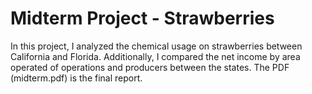 # Midterm Project - Strawberries

In this project, I analyzed the chemical usage on strawberries between California and Florida. Additionally, I compared the net income by area operated of operations and producers between the states. The PDF (midterm.pdf) is the final report.

